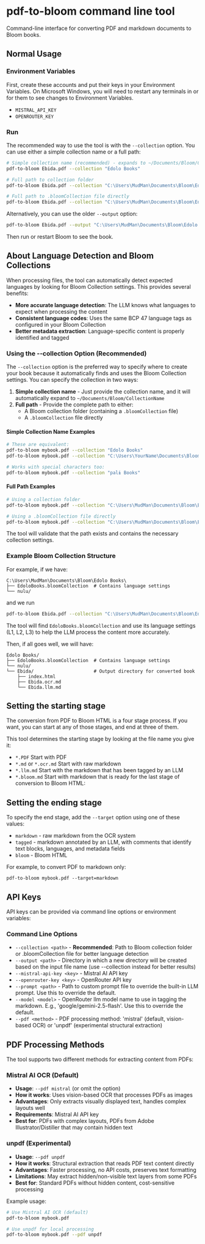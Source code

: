 # pdf-to-bloom command line tool

Command-line interface for converting PDF and markdown documents to Bloom books.

## Normal Usage

### Environment Variables

First, create these accounts and put their keys in your Environment Variables. On Microsoft Windows, you will need to restart any terminals in or for them to see changes to Environment Variables.

- `MISTRAL_API_KEY`
- `OPENROUTER_KEY`

### Run

The recommended way to use the tool is with the `--collection` option. You can use either a simple collection name or a full path:

```bash
# Simple collection name (recommended) - expands to ~/Documents/Bloom/CollectionName
pdf-to-bloom Ebida.pdf --collection "Edolo Books"

# Full path to collection folder
pdf-to-bloom Ebida.pdf --collection "C:\Users\MudMan\Documents\Bloom\Edolo Books"

# Full path to .bloomCollection file directly
pdf-to-bloom Ebida.pdf --collection "C:\Users\MudMan\Documents\Bloom\Edolo Books\EdoloBooks.bloomCollection"
```

Alternatively, you can use the older `--output` option:

```bash
pdf-to-bloom Ebida.pdf --output "C:\Users\MudMan\Documents\Bloom\Edolo Books"
```

Then run or restart Bloom to see the book.

## About Language Detection and Bloom Collections

When processing files, the tool can automatically detect expected languages by looking for Bloom Collection settings. This provides several benefits:

- **More accurate language detection**: The LLM knows what languages to expect when processing the content
- **Consistent language codes**: Uses the same BCP 47 language tags as configured in your Bloom Collection
- **Better metadata extraction**: Language-specific content is properly identified and tagged

### Using the --collection Option (Recommended)

The `--collection` option is the preferred way to specify where to create your book because it automatically finds and uses the Bloom Collection settings. You can specify the collection in two ways:

1. **Simple collection name** - Just provide the collection name, and it will automatically expand to `~/Documents/Bloom/CollectionName`
2. **Full path** - Provide the complete path to either:
   - A Bloom collection folder (containing a `.bloomCollection` file)
   - A `.bloomCollection` file directly

#### Simple Collection Name Examples

```bash
# These are equivalent:
pdf-to-bloom mybook.pdf --collection "Edolo Books"
pdf-to-bloom mybook.pdf --collection "C:\Users\YourName\Documents\Bloom\Edolo Books"

# Works with special characters too:
pdf-to-bloom mybook.pdf --collection "palɨ Books"
```

#### Full Path Examples

```bash
# Using a collection folder
pdf-to-bloom mybook.pdf --collection "C:\Users\MudMan\Documents\Bloom\Edolo Books"

# Using a .bloomCollection file directly
pdf-to-bloom mybook.pdf --collection "C:\Users\MudMan\Documents\Bloom\Edolo Books\EdoloBooks.bloomCollection"
```

The tool will validate that the path exists and contains the necessary collection settings.

### Example Bloom Collection Structure

For example, if we have:

```
C:\Users\MudMan\Documents\Bloom\Edolo Books\
├── EdoloBooks.bloomCollection  # Contains language settings
└── nulu/
```

and we run

```bash
pdf-to-bloom Ebida.pdf --collection "C:\Users\MudMan\Documents\Bloom\Edolo Books"
```

The tool will find `EdoloBooks.bloomCollection` and use its language settings (L1, L2, L3) to help the LLM process the content more accurately.

Then, if all goes well, we will have:

```
Edolo Books/
├── EdoloBooks.bloomCollection  # Contains language settings
└── nulu/
└── Ebida/                      # Output directory for converted book
    ├── index.html
    ├── Ebida.ocr.md
    └── Ebida.llm.md
```

## Setting the starting stage

The conversion from PDF to Bloom HTML is a four stage process. If you want, you can start at any of those stages, and end at three of them.

This tool determines the starting stage by looking at the file name you give it:

- `*.PDF` Start with PDF
- `*.md` or `*.ocr.md` Start with raw markdown
- `*.llm.md` Start with the markdown that has been tagged by an LLM
- `*.bloom.md` Start with markdown that is ready for the last stage of conversion to Bloom HTML:

## Setting the ending stage

To specify the end stage, add the `--target` option using one of these values:

- `markdown` - raw markdown from the OCR system
- `tagged` - markdown annotated by an LLM, with comments that identify text blocks, languages, and metadata fields
- `bloom` - Bloom HTML

For example, to convert PDF to markdown only:

`pdf-to-bloom mybook.pdf --target=markdown`

## API Keys

API keys can be provided via command line options or environment variables:

### Command Line Options

- `--collection <path>` - **Recommended**: Path to Bloom collection folder or .bloomCollection file for better language detection
- `--output <path>` - Directory in which a new directory will be created based on the input file name (use --collection instead for better results)
- `--mistral-api-key <key>` - Mistral AI API key
- `--openrouter-key <key>` - OpenRouter API key
- `--prompt <path>` - Path to custom prompt file to override the built-in LLM prompt. Use this to override the default.
- `--model <model>` - OpenRouter llm model name to use in tagging the markdown. E.g., 'google/gemini-2.5-flash'. Use this to override the default.
- `--pdf <method>` - PDF processing method: 'mistral' (default, vision-based OCR) or 'unpdf' (experimental structural extraction)

## PDF Processing Methods

The tool supports two different methods for extracting content from PDFs:

### Mistral AI OCR (Default)

- **Usage**: `--pdf mistral` (or omit the option)
- **How it works**: Uses vision-based OCR that processes PDFs as images
- **Advantages**: Only extracts visually displayed text, handles complex layouts well
- **Requirements**: Mistral AI API key
- **Best for**: PDFs with complex layouts, PDFs from Adobe Illustrator/Distiller that may contain hidden text

### unpdf (Experimental)

- **Usage**: `--pdf unpdf`
- **How it works**: Structural extraction that reads PDF text content directly
- **Advantages**: Faster processing, no API costs, preserves text formatting
- **Limitations**: May extract hidden/non-visible text layers from some PDFs
- **Best for**: Standard PDFs without hidden content, cost-sensitive processing

Example usage:

```bash
# Use Mistral AI OCR (default)
pdf-to-bloom mybook.pdf

# Use unpdf for local processing
pdf-to-bloom mybook.pdf --pdf unpdf
```
